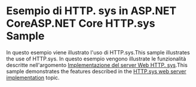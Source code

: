 # <a name="aspnet-core-httpsys-sample"></a><span data-ttu-id="45fa1-101">Esempio di HTTP. sys in ASP.NET Core</span><span class="sxs-lookup"><span data-stu-id="45fa1-101">ASP.NET Core HTTP.sys Sample</span></span>

<span data-ttu-id="45fa1-102">In questo esempio viene illustrato l'uso di HTTP.sys.</span><span class="sxs-lookup"><span data-stu-id="45fa1-102">This sample illustrates the use of HTTP.sys.</span></span> <span data-ttu-id="45fa1-103">In questo esempio vengono illustrate le funzionalità descritte nell'argomento [Implementazione del server Web HTTP. sys](https://docs.microsoft.com/aspnet/core/fundamentals/servers/httpsys).</span><span class="sxs-lookup"><span data-stu-id="45fa1-103">This sample demonstrates the features described in the [HTTP.sys web server implementation](https://docs.microsoft.com/aspnet/core/fundamentals/servers/httpsys) topic.</span></span>
